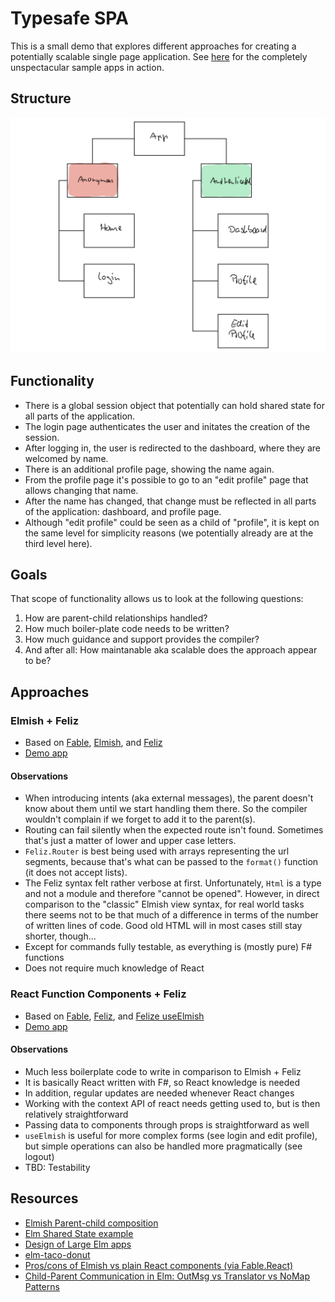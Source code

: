 # Typesafe SPA

This is a small demo that explores different approaches for creating a potentially scalable single page application. See [here](https://aspnetde.github.io/typesafe-spa/) for the completely unspectacular sample apps in action.

## Structure

![Structure](./structure.png "Structure")

## Functionality

- There is a global session object that potentially can hold shared state for all parts of the application.
- The login page authenticates the user and initates the creation of the session.
- After logging in, the user is redirected to the dashboard, where they are welcomed by name.
- There is an additional profile page, showing the name again.
- From the profile page it's possible to go to an "edit profile" page that allows changing that name.
- After the name has changed, that change must be reflected in all parts of the application: dashboard, and profile page.
- Although "edit profile" could be seen as a child of "profile", it is kept on the same level for simplicity reasons (we potentially already are at the third level here).

## Goals

That scope of functionality allows us to look at the following questions:

1. How are parent-child relationships handled?
2. How much boiler-plate code needs to be written?
3. How much guidance and support provides the compiler?
4. And after all: How maintanable aka scalable does the approach appear to be?

## Approaches

### Elmish + Feliz

- Based on [Fable](https://fable.io/), [Elmish](https://elmish.github.io/elmish/), and [Feliz](https://github.com/Zaid-Ajaj/Feliz)
- [Demo app](https://aspnetde.github.io/typesafe-spa/elmish-feliz)

#### Observations

- When introducing intents (aka external messages), the parent doesn't know about them until we start handling them there. So the compiler wouldn't complain if we forget to add it to the parent(s).
- Routing can fail silently when the expected route isn't found. Sometimes that's just a matter of lower and upper case letters.
- `Feliz.Router` is best being used with arrays representing the url segments, because that's what can be passed to the `format()` function (it does not accept lists).
- The Feliz syntax felt rather verbose at first. Unfortunately, `Html` is a type and not a module and therefore "cannot be opened". However, in direct comparison to the "classic" Elmish view syntax, for real world tasks there seems not to be that much of a difference in terms of the number of written lines of code. Good old HTML will in most cases still stay shorter, though...
- Except for commands fully testable, as everything is (mostly pure) F# functions
- Does not require much knowledge of React

### React Function Components + Feliz

- Based on [Fable](https://fable.io/), [Feliz](https://github.com/Zaid-Ajaj/Feliz), and [Felize useElmish](https://zaid-ajaj.github.io/Feliz/#/Feliz/UseWithElmish)
- [Demo app](https://aspnetde.github.io/typesafe-spa/function-components-feliz)

#### Observations

- Much less boilerplate code to write in comparison to Elmish + Feliz
- It is basically React written with F#, so React knowledge is needed
- In addition, regular updates are needed whenever React changes
- Working with the context API of react needs getting used to, but is then relatively straightforward
- Passing data to components through props is straightforward as well
- `useElmish` is useful for more complex forms (see login and edit profile), but simple operations can also be handled more pragmatically (see logout)
- TBD: Testability

## Resources

- [Elmish Parent-child composition](https://elmish.github.io/elmish/parent-child.html#Parent-child-composition)
- [Elm Shared State example](https://github.com/ohanhi/elm-shared-state)
- [Design of Large Elm apps](https://groups.google.com/forum/#!msg/elm-discuss/_cfOu88oCx4/madaA1rBAQAJ)
- [elm-taco-donut](https://github.com/madasebrof/elm-taco-donut)
- [Pros/cons of Elmish vs plain React components (via Fable.React)](https://github.com/elmish/elmish/issues/154 )
- [Child-Parent Communication in Elm: OutMsg vs Translator vs NoMap Patterns](https://medium.com/@_rchaves_/child-parent-communication-in-elm-outmsg-vs-translator-vs-nomap-patterns-f51b2a25ecb1)
